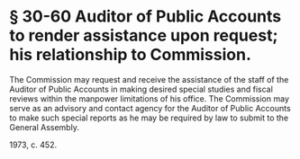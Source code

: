 # § 30-60 Auditor of Public Accounts to render assistance upon request; his relationship to Commission.

<p>The Commission may request and receive the assistance of the staff of the Auditor of Public Accounts in making desired special studies and fiscal reviews within the manpower limitations of his office. The Commission may serve as an advisory and contact agency for the Auditor of Public Accounts to make such special reports as he may be required by law to submit to the General Assembly.</p><p>1973, c. 452.</p>